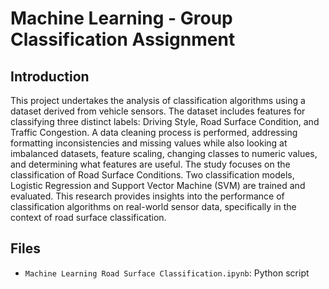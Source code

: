 # Machine Learning - Group Classification Assignment

## Introduction
This project undertakes the analysis of classification algorithms using a dataset derived from vehicle sensors. The dataset includes features for classifying three distinct labels: Driving Style, Road Surface Condition, and Traffic Congestion. A data cleaning process is performed, addressing formatting inconsistencies and missing values while also looking at imbalanced datasets, feature scaling, changing classes to numeric values, and determining what features are useful. The study focuses on the classification of Road Surface Conditions. Two classification models, Logistic Regression and Support Vector Machine (SVM) are trained and evaluated. This research provides insights into the performance of classification algorithms on real-world sensor data, specifically in the context of road surface classification.

## Files
- `Machine Learning Road Surface Classification.ipynb`: Python script
